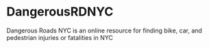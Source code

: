 DangerousRDNYC
==============

Dangerous Roads NYC is an online resource for finding bike, car, and pedestrian injuries or fatalities in NYC

